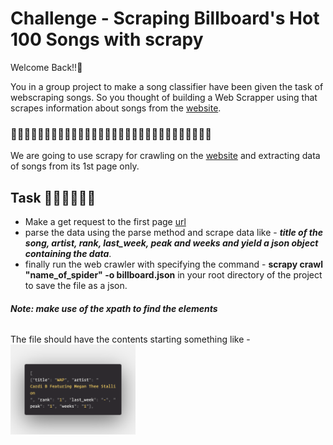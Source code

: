 # Challenge - Scraping Billboard's Hot 100 Songs with scrapy
Welcome Back!!👋

You in a group project to make a song classifier have been given the task of webscraping songs. So you thought of building a Web Scrapper using that scrapes information about songs from the <a href="https://www.billboard.com/charts/hot-100">website</a>.

### 🎵🎶🎵🎶🎵🎶🎵🎶🎵🎶🎵🎶🎵🎶🎵🎶🎵🎶🎵🎶🎵🎶🎵🎶🎵🎶🎵🎶🎵🎶
We are going to use scrapy for crawling on the <a href="https://www.billboard.com/charts/hot-100">website</a> and extracting data of songs from its 1st page only.


## Task 👨🏻‍💻👩🏻‍💻
- Make a get request to the first page <a href="https://www.billboard.com/charts/hot-100">url</a>
- parse the data using the parse method and scrape data like - ***title of the song, artist, rank, last_week, peak and weeks and yield a json object containing the data***.
- finally run the web crawler with specifying the command - **scrapy crawl "name_of_spider" -o billboard.json** in your root directory of the project to save the file as a json.

###### ***Note: make use of the xpath to find the elements***

The file should have the contents starting something like - 
<br>
<img width="200px" src="./ss.png">

##


